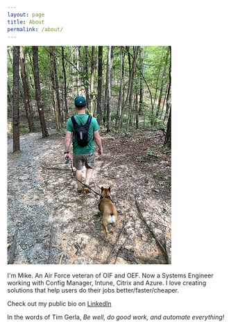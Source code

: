 ```yaml
---
layout: page
title: About
permalink: /about/
---
```


![about](/img/IMG_9764.jpg)

<p>I'm Mike. An Air Force veteran of OIF and OEF. Now a Systems Engineer working with Config Manager, Intune, Citrix and Azure. I love creating solutions that help users do their jobs better/faster/cheaper. </p>

Check out my public bio on <a href="https://www.linkedin.com/in/mhartman121/" target="_blank">LinkedIn</a>

In the words of Tim Gerla, *Be well, do good work, and automate everything!*